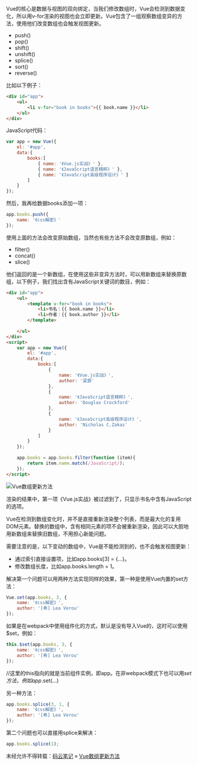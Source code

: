 Vue的核心是数据与视图的双向绑定，当我们修改数组时，Vue会检测到数据变化，所以用v-for渲染的视图也会立即更新。Vue包含了一组观察数组变异的方法，使用他们改变数组也会触发视图更新。

- push()
- pop()
- shift()
- unshift()
- splice()
- sort()
- reverse()

比如以下例子：

```html
<div id="app">
	<ul>
		<li v-for="book in books">{{ book.name }}</li>
	</ul>
</div>
```

JavaScript代码：

```js
var app = new Vue({
	el: '#app',
	data:{
		books:[
			{ name: '《Vue.js实战》' },
			{ name: '《JavaScript语言精粹》' },
			{ name: '《JavaScript高级程序设计》' }
		]
	}
});
```

然后，我再给数据books添加一项：

```js
app.books.push({
	name: '《css解密》'
});
```

使用上面的方法会改变原始数组，当然也有些方法不会改变原数组，例如：

- filter()
- concat()
- slice()

他们返回的是一个新数组，在使用这些非变异方法时，可以用新数组来替换原数组，以下例子，我们找出含有JavaScript关键词的数目，例如：

```html
<div id="app">
	<ul>
		<template v-for="book in books">
			<li>书名：{{ book.name }}</li>
			<li>作者：{{ book.author }}</li>
		</template>
 
	</ul>
</div>
<script>
	var app = new Vue({
		el: '#app',
		data:{
			books:[
				{
					name: '《Vue.js实战》',
					author: '梁灏'
				},
				{
					name: '《JavaScript语言精粹》',
					author: 'Douglas Crockford'
				},
				{
					name: '《JavaScript高级程序设计》',
					author: 'Nicholas C.Zakas'
				}
			]
		}
	});
 
	app.books = app.books.filter(function (item){
		return item.name.match(/JavaScript/);
	});
</script>
```

![Vue数组更新方法](http://www.mybj123.com/wp-content/uploads/2019/01/vueshuzu.png)

渲染的结果中，第一项《Vue.js实战》被过滤到了，只显示书名中含有JavaScript的选项。

Vue在检测到数组变化时，并不是直接重新渲染整个列表，而是最大化的复用DOM元素。替换的数组中，含有相同元素的项不会被重新渲染，因此可以大胆地用新数组来替换旧数组，不用担心新能问题。

需要注意的是，以下变动的数组中，Vue是不能检测到的，也不会触发视图更新：

- 通过索引直接设置项，比如app.books[3] = {…}。
- 修改数组长度，比如app.books.length = 1。

解决第一个问题可以用两种方法实现同样的效果，第一种是使用Vue内置的set方法：

```js
Vue.set(app.books, 3, {
	name: '《css解密》',
	author: '[希] Lea Verou'
});
```

如果是在webpack中使用组件化的方式，默认是没有导入Vue的，这时可以使用$set，例如：

```js
this.$set(app.books, 3, {
	name: '《css解密》',
	author: '[希] Lea Verou'
});
```

//这里的this指向的就是当前组件实例，即app。在非webpack模式下也可以用$set方法，例如app.$set(…)

另一种方法：

```js
app.books.splice(3, 1, {
	name: '《css解密》',
	author: '[希] Lea Verou'
});
```

第二个问题也可以直接用splice来解决：

```js
app.books.splice(1);
```

未经允许不得转载：[码云笔记](http://www.mybj123.com/) » [Vue数组更新方法](http://www.mybj123.com/2374.html)